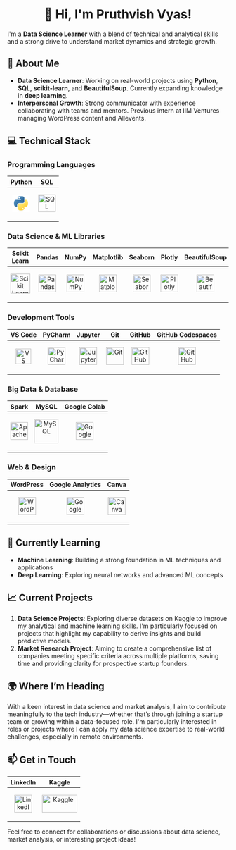 <div align="center">
  <h1>👋 Hi, I'm Pruthvish Vyas!</h1>
</div>

I'm a **Data Science Learner** with a blend of technical and analytical skills and a strong drive to understand market dynamics and strategic growth.

## 🚀 About Me
- **Data Science Learner**: Working on real-world projects using **Python**, **SQL**, **scikit-learn**, and **BeautifulSoup**. Currently expanding knowledge in **deep learning**.
- **Interpersonal Growth**: Strong communicator with experience collaborating with teams and mentors. Previous intern at IIM Ventures managing WordPress content and Allevents.

## 💻 Technical Stack

### Programming Languages
| Python | SQL |
|--------|-----|
|<p align="center"><a href="https://www.python.org" target="_blank"><img src="https://raw.githubusercontent.com/devicons/devicon/master/icons/python/python-original.svg" title="Python" width="40" height="40"/></a></p>|<p align="center"><img src="https://cdn.jsdelivr.net/gh/devicons/devicon@latest/icons/mysql/mysql-original.svg" title="SQL" width="40" height="40"/></p>|

### Data Science & ML Libraries
| Scikit Learn | Pandas | NumPy | Matplotlib | Seaborn | Plotly | BeautifulSoup |
|--------------|--------|--------|------------|---------|--------|---------------|
|<p align="center"><img src="https://upload.wikimedia.org/wikipedia/commons/0/05/Scikit_learn_logo_small.svg" title="Scikit Learn" width="45" height="45"/></p>|<p align="center"><img src="https://cdn.jsdelivr.net/gh/devicons/devicon@latest/icons/pandas/pandas-original.svg" title="Pandas" width="40" height="40"/></p>|<p align="center"><img src="https://cdn.jsdelivr.net/gh/devicons/devicon@latest/icons/numpy/numpy-original.svg" title="NumPy" width="40" height="40"/></p>|<p align="center"><img src="https://cdn.jsdelivr.net/gh/devicons/devicon@latest/icons/matplotlib/matplotlib-original.svg" title="Matplotlib" width="40" height="40"/></p>|<p align="center"><img src="https://seaborn.pydata.org/_images/logo-mark-lightbg.svg" title="Seaborn" width="40" height="40"/></p>|<p align="center"><img src="https://cdn.jsdelivr.net/gh/devicons/devicon@latest/icons/plotly/plotly-original.svg" title="Plotly" width="40" height="40"/></p>|<p align="center"><img src="https://www.crummy.com/software/BeautifulSoup/bs4/doc/_images/6.1.jpg" title="BeautifulSoup" width="40" height="40"/></p>|

### Development Tools
| VS Code | PyCharm | Jupyter | Git | GitHub | GitHub Codespaces |
|---------|---------|---------|-----|--------|-------------------|
|<p align="center"><img src="https://cdn.jsdelivr.net/gh/devicons/devicon@latest/icons/vscode/vscode-original.svg" title="VS Code" width="35" height="35"/></p>|<p align="center"><img src="https://cdn.jsdelivr.net/gh/devicons/devicon@latest/icons/pycharm/pycharm-original.svg" title="PyCharm" width="40" height="40"/></p>|<p align="center"><img src="https://cdn.jsdelivr.net/gh/devicons/devicon@latest/icons/jupyter/jupyter-original-wordmark.svg" title="Jupyter" width="40" height="40"/></p>|<p align="center"><img src="https://cdn.jsdelivr.net/gh/devicons/devicon@latest/icons/git/git-original.svg" title="Git" width="40" height="40"/></p>|<p align="center"><img src="https://cdn.jsdelivr.net/gh/devicons/devicon@latest/icons/github/github-original.svg" title="GitHub" width="40" height="40"/></p>|<p align="center"><img src="https://github.githubassets.com/images/modules/site/codespaces/infinity-graphic.svg" title="GitHub Codespaces" width="40" height="40"/></p>|

### Big Data & Database
| Spark | MySQL | Google Colab |
|-------|--------|--------------|
|<p align="center"><img src="https://www.vectorlogo.zone/logos/apache_spark/apache_spark-icon.svg" title="Apache Spark" width="40" height="40"/></p>|<p align="center"><img src="https://cdn.jsdelivr.net/gh/devicons/devicon@latest/icons/mysql/mysql-original-wordmark.svg" title="MySQL" width="55" height="55"/></p>|<p align="center"><img src="https://upload.wikimedia.org/wikipedia/commons/d/d0/Google_Colaboratory_SVG_Logo.svg" title="Google Colab" width="40" height="40"/></p>|

### Web & Design
| WordPress | Google Analytics | Canva |
|-----------|------------------|--------|
|<p align="center"><img src="https://cdn.jsdelivr.net/gh/devicons/devicon@latest/icons/wordpress/wordpress-plain.svg" title="WordPress" width="40" height="40"/></p>|<p align="center"><img src="https://cdn.jsdelivr.net/gh/devicons/devicon@latest/icons/google/google-original.svg" title="Google Analytics" width="40" height="40"/></p>|<p align="center"><img src="https://cdn.jsdelivr.net/gh/devicons/devicon@latest/icons/canva/canva-original.svg" title="Canva" width="40" height="40"/></p>|

## 🌱 Currently Learning
- **Machine Learning**: Building a strong foundation in ML techniques and applications
- **Deep Learning**: Exploring neural networks and advanced ML concepts

## 📈 Current Projects
1. **Data Science Projects**: Exploring diverse datasets on Kaggle to improve my analytical and machine learning skills. I'm particularly focused on projects that highlight my capability to derive insights and build predictive models.
2. **Market Research Project**: Aiming to create a comprehensive list of companies meeting specific criteria across multiple platforms, saving time and providing clarity for prospective startup founders.

## 🌍 Where I’m Heading
With a keen interest in data science and market analysis, I aim to contribute meaningfully to the tech industry—whether that’s through joining a startup team or growing within a data-focused role. I'm particularly interested in roles or projects where I can apply my data science expertise to real-world challenges, especially in remote environments.

## 📫 Get in Touch
| LinkedIn | Kaggle |
|----------|--------|
|<p align="center"><a href="https://linkedin.com/in/Pruthvish-vyas/" target="_blank"><img src="https://cdn.jsdelivr.net/gh/devicons/devicon@latest/icons/linkedin/linkedin-original.svg" title="LinkedIn" width="40" height="40"/></a></p>|<p align="center"><a href="https://www.kaggle.com/pruthvish115" target="_blank"><img src="https://cdn.jsdelivr.net/gh/devicons/devicon@latest/icons/kaggle/kaggle-original-wordmark.svg" title="Kaggle" width="80" height="40"/></a></p>|

Feel free to connect for collaborations or discussions about data science, market analysis, or interesting project ideas!
